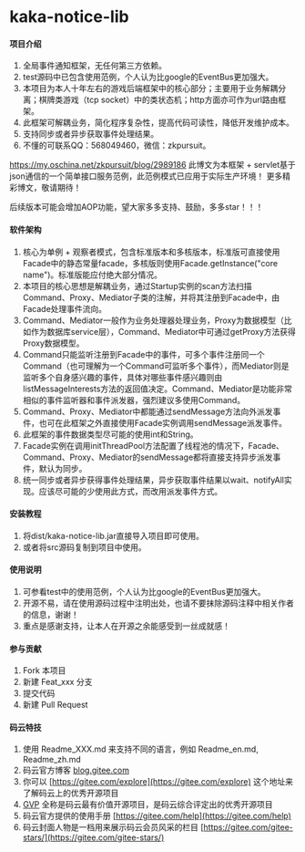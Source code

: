 # kaka-notice-lib

#### 项目介绍
1. 全局事件通知框架，无任何第三方依赖。
2. test源码中已包含使用范例，个人认为比google的EventBus更加强大。
3. 本项目为本人十年左右的游戏后端框架中的核心部分；主要用于业务解耦分离；棋牌类游戏（tcp socket）中的类状态机；http方面亦可作为url路由框架。
4. 此框架可解耦业务，简化程序复杂性，提高代码可读性，降低开发维护成本。
5. 支持同步或者异步获取事件处理结果。
6. 不懂的可联系QQ：568049460，微信：zkpursuit。

https://my.oschina.net/zkpursuit/blog/2989186 此博文为本框架 + servlet基于json通信的一个简单接口服务范例，此范例模式已应用于实际生产环境！
更多精彩博文，敬请期待！

后续版本可能会增加AOP功能，望大家多多支持、鼓励，多多star！！！

#### 软件架构
1. 核心为单例 + 观察者模式，包含标准版本和多核版本，标准版可直接使用Facade中的静态常量facade，多核版则使用Facade.getInstance("core name")。标准版能应付绝大部分情况。
2. 本项目的核心思想是解耦业务，通过Startup实例的scan方法扫描Command、Proxy、Mediator子类的注解，并将其注册到Facade中，由Facade处理事件流向。
3. Command、Mediator一般作为业务处理器处理业务，Proxy为数据模型（比如作为数据库service层），Command、Mediator中可通过getProxy方法获得Proxy数据模型。
4. Command只能监听注册到Facade中的事件，可多个事件注册同一个Command（也可理解为一个Command可监听多个事件），而Mediator则是监听多个自身感兴趣的事件，具体对哪些事件感兴趣则由listMessageInterests方法的返回值决定。Command、Mediator是功能非常相似的事件监听器和事件派发器，强烈建议多使用Command。
5. Command、Proxy、Mediator中都能通过sendMessage方法向外派发事件，也可在此框架之外直接使用Facade实例调用sendMessage派发事件。
6. 此框架的事件数据类型尽可能的使用int和String。
7. Facade实例在调用initThreadPool方法配置了线程池的情况下，Facade、Command、Proxy、Mediator的sendMessage都将直接支持异步派发事件，默认为同步。
8. 统一同步或者异步获得事件处理结果，异步获取事件结果以wait、notifyAll实现。应该尽可能的少使用此方式，而改用派发事件方式。


#### 安装教程

1. 将dist/kaka-notice-lib.jar直接导入项目即可使用。
2. 或者将src源码复制到项目中使用。

#### 使用说明

1. 可参看test中的使用范例，个人认为比google的EventBus更加强大。
2. 开源不易，请在使用源码过程中注明出处，也请不要抹除源码注释中相关作者的信息，谢谢！
3. 重点是感谢支持，让本人在开源之余能感受到一丝成就感！

#### 参与贡献

1. Fork 本项目
2. 新建 Feat_xxx 分支
3. 提交代码
4. 新建 Pull Request


#### 码云特技

1. 使用 Readme\_XXX.md 来支持不同的语言，例如 Readme\_en.md, Readme\_zh.md
2. 码云官方博客 [blog.gitee.com](https://blog.gitee.com)
3. 你可以 [https://gitee.com/explore](https://gitee.com/explore) 这个地址来了解码云上的优秀开源项目
4. [GVP](https://gitee.com/gvp) 全称是码云最有价值开源项目，是码云综合评定出的优秀开源项目
5. 码云官方提供的使用手册 [https://gitee.com/help](https://gitee.com/help)
6. 码云封面人物是一档用来展示码云会员风采的栏目 [https://gitee.com/gitee-stars/](https://gitee.com/gitee-stars/)